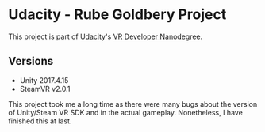 # Udacity - Rube Goldbery Project

This project is part of [Udacity](https://www.udacity.com "Udacity - Be in demand")'s [VR Developer Nanodegree](https://www.udacity.com/course/vr-developer-nanodegree--nd017).

## Versions
- Unity 2017.4.15
- SteamVR v2.0.1

This project took me a long time as there were many bugs about the version of Unity/Steam VR SDK and in the actual gameplay. Nonetheless, I have finished this at last.

